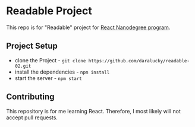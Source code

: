 # Readable Project

This repo is for "Readable" project for [React Nanodegree program](https://www.udacity.com/course/react-nanodegree--nd019).


## Project Setup

* clone the Project - `git clone https://github.com/daralucky/readable-02.git`
* install the dependencies - `npm install`
* start the server - `npm start`


## Contributing

This repository is for me learning React. Therefore, I most likely will not accept pull requests.

